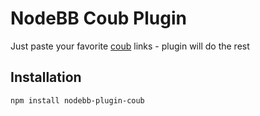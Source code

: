 # NodeBB Coub Plugin

Just paste your favorite [coub](http://coub.com/) links - plugin will do the rest

## Installation

    npm install nodebb-plugin-coub
